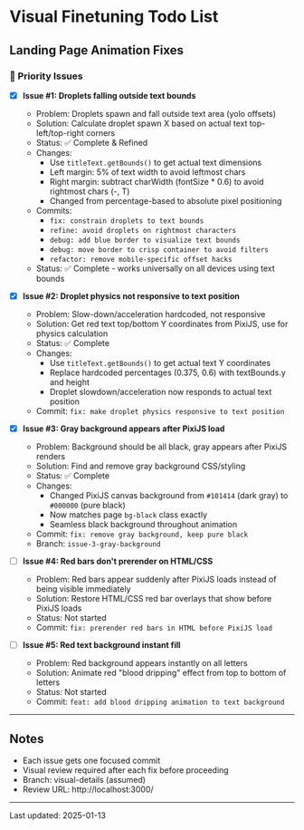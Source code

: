 # Visual Finetuning Todo List

## Landing Page Animation Fixes

### 🔴 Priority Issues

- [x] **Issue #1: Droplets falling outside text bounds**
  - Problem: Droplets spawn and fall outside text area (yolo offsets)
  - Solution: Calculate droplet spawn X based on actual text top-left/top-right corners
  - Status: ✅ Complete & Refined
  - Changes: 
    - Use `titleText.getBounds()` to get actual text dimensions
    - Left margin: 5% of text width to avoid leftmost chars
    - Right margin: subtract charWidth (fontSize * 0.6) to avoid rightmost chars (-, T)
    - Changed from percentage-based to absolute pixel positioning
  - Commits: 
    - `fix: constrain droplets to text bounds`
    - `refine: avoid droplets on rightmost characters`
    - `debug: add blue border to visualize text bounds`
    - `debug: move border to crisp container to avoid filters`
    - `refactor: remove mobile-specific offset hacks`
  - Status: ✅ Complete - works universally on all devices using text bounds

- [x] **Issue #2: Droplet physics not responsive to text position**
  - Problem: Slow-down/acceleration hardcoded, not responsive
  - Solution: Get red text top/bottom Y coordinates from PixiJS, use for physics calculation
  - Status: ✅ Complete
  - Changes:
    - Use `titleText.getBounds()` to get actual text Y coordinates
    - Replace hardcoded percentages (0.375, 0.6) with textBounds.y and height
    - Droplet slowdown/acceleration now responds to actual text position
  - Commit: `fix: make droplet physics responsive to text position`

- [x] **Issue #3: Gray background appears after PixiJS load**
  - Problem: Background should be all black, gray appears after PixiJS renders
  - Solution: Find and remove gray background CSS/styling
  - Status: ✅ Complete
  - Changes:
    - Changed PixiJS canvas background from `#101414` (dark gray) to `#000000` (pure black)
    - Now matches page `bg-black` class exactly
    - Seamless black background throughout animation
  - Commit: `fix: remove gray background, keep pure black`
  - Branch: `issue-3-gray-background`

- [ ] **Issue #4: Red bars don't prerender on HTML/CSS**
  - Problem: Red bars appear suddenly after PixiJS loads instead of being visible immediately
  - Solution: Restore HTML/CSS red bar overlays that show before PixiJS loads
  - Status: Not started
  - Commit: `fix: prerender red bars in HTML before PixiJS load`

- [ ] **Issue #5: Red text background instant fill**
  - Problem: Red background appears instantly on all letters
  - Solution: Animate red "blood dripping" effect from top to bottom of letters
  - Status: Not started
  - Commit: `feat: add blood dripping animation to text background`

---

## Notes

- Each issue gets one focused commit
- Visual review required after each fix before proceeding
- Branch: visual-details (assumed)
- Review URL: http://localhost:3000/

---

Last updated: 2025-01-13
